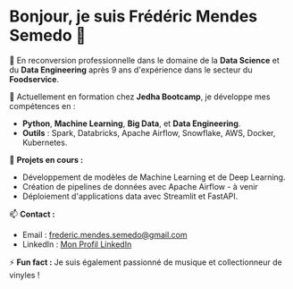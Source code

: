 # Bonjour, je suis Frédéric Mendes Semedo 👋

🚀 En reconversion professionnelle dans le domaine de la **Data Science** et du **Data Engineering** après 9 ans d'expérience dans le secteur du **Foodservice**.

🌱 Actuellement en formation chez **Jedha Bootcamp**, je développe mes compétences en :
- **Python**, **Machine Learning**, **Big Data**, et **Data Engineering**.
- **Outils** : Spark, Databricks, Apache Airflow, Snowflake, AWS, Docker, Kubernetes.

🔧 **Projets en cours :**
- Développement de modèles de Machine Learning et de Deep Learning.
- Création de pipelines de données avec Apache Airflow - à venir
- Déploiement d'applications data avec Streamlit et FastAPI.

📫 **Contact :**
- Email : frederic.mendes.semedo@gmail.com
- LinkedIn : [Mon Profil LinkedIn](https://www.linkedin.com/in/votre-profil-linkedin)

⚡ **Fun fact :** Je suis également passionné de musique et collectionneur de vinyles !
